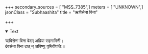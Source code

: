 +++
secondary_sources = [ "MSS_7385",]
meters = [ "UNKNOWN",]
jsonClass = "Subhaashita"
title = "ऋषिसेना विना"

+++

<details open><summary>Text</summary>

ऋषिसेना विना वेदम् अप्रिया सहगामिनी।  
देवसेना विना दात् न् अविष्णुः पृथिवीपतिः॥
</details>
